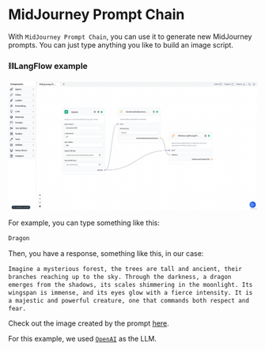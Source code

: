 # MidJourney Prompt Chain

With `MidJourney Prompt Chain`, you can use it to generate new MidJourney prompts. You can just type anything you like to build an image script.

### ⛓️LangFlow example

![MidJourney Prompt Chain](img/midjourney-prompt-chain.png)

For example, you can type something like this:

```bash
Dragon
```

Then, you have a response, something like this, in our case:

```text
Imagine a mysterious forest, the trees are tall and ancient, their branches reaching up to the sky. Through the darkness, a dragon emerges from the shadows, its scales shimmering in the moonlight. Its wingspan is immense, and its eyes glow with a fierce intensity. It is a majestic and powerful creature, one that commands both respect and fear.
```
Check out the image created by the prompt [here](https://www.bing.com/images/create/imagine-a-mysterious-forest2c-the-trees-are-tall-an/6440616907a941798a21294c224f089c?id=qCNeV4ysTxKW8xKfqsx4zg%3d%3d&view=detailv2&idpp=genimg&FORM=GCRIDP&mode=overlay).

For this example, we used [`OpenAI`](https://platform.openai.com/) as the LLM.